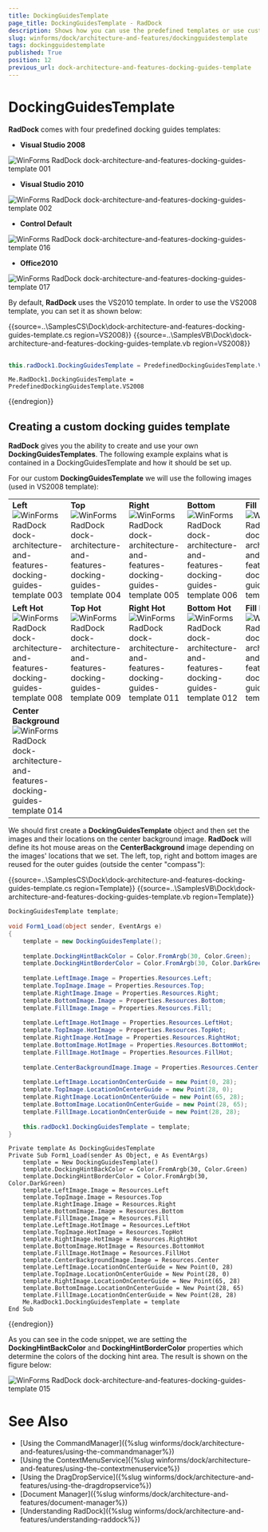 ```yaml
---
title: DockingGuidesTemplate
page_title: DockingGuidesTemplate - RadDock
description: Shows how you can use the predefined templates or use custom ones.
slug: winforms/dock/architecture-and-features/dockingguidestemplate
tags: dockingguidestemplate
published: True
position: 12
previous_url: dock-architecture-and-features-docking-guides-template
---
```


# DockingGuidesTemplate
 
__RadDock__ comes with four predefined docking guides templates:

* __Visual Studio 2008__ 

![WinForms RadDock dock-architecture-and-features-docking-guides-template 001](images/dock-architecture-and-features-docking-guides-template001.png)

* __Visual Studio 2010__ 

![WinForms RadDock dock-architecture-and-features-docking-guides-template 002](images/dock-architecture-and-features-docking-guides-template002.png)

* __Control Default__

![WinForms RadDock dock-architecture-and-features-docking-guides-template 016](images/dock-architecture-and-features-docking-guides-template016.png)

* __Office2010__

![WinForms RadDock dock-architecture-and-features-docking-guides-template 017](images/dock-architecture-and-features-docking-guides-template017.png)

By default, __RadDock__ uses the VS2010 template. In order to use the VS2008 template, you can set it as shown below: 

{{source=..\SamplesCS\Dock\dock-architecture-and-features-docking-guides-template.cs region=VS2008}} 
{{source=..\SamplesVB\Dock\dock-architecture-and-features-docking-guides-template.vb region=VS2008}} 

````C#
            
this.radDock1.DockingGuidesTemplate = PredefinedDockingGuidesTemplate.VS2008;

````
````VB.NET
Me.RadDock1.DockingGuidesTemplate = PredefinedDockingGuidesTemplate.VS2008

````

{{endregion}} 
 
## Creating a custom docking guides template

__RadDock__ gives you the ability to create and use your own __DockingGuidesTemplates__. The following example explains what is contained in a DockingGuidesTemplate and how it should be set up.
          
For our custom **DockingGuidesTemplate** we will use the following images (used in VS2008 template): 

||||||
|----|----|----|----|----|
| __Left__ ![WinForms RadDock dock-architecture-and-features-docking-guides-template 003](images/dock-architecture-and-features-docking-guides-template003.png)| __Top__ ![WinForms RadDock dock-architecture-and-features-docking-guides-template 004](images/dock-architecture-and-features-docking-guides-template004.png)| __Right__ ![WinForms RadDock dock-architecture-and-features-docking-guides-template 005](images/dock-architecture-and-features-docking-guides-template005.png)| __Bottom__ ![WinForms RadDock dock-architecture-and-features-docking-guides-template 006](images/dock-architecture-and-features-docking-guides-template006.png)| __Fill__ ![WinForms RadDock dock-architecture-and-features-docking-guides-template 007](images/dock-architecture-and-features-docking-guides-template007.png)|
| __Left Hot__ ![WinForms RadDock dock-architecture-and-features-docking-guides-template 008](images/dock-architecture-and-features-docking-guides-template008.png)| __Top Hot__ ![WinForms RadDock dock-architecture-and-features-docking-guides-template 009](images/dock-architecture-and-features-docking-guides-template009.png)| __Right Hot__ ![WinForms RadDock dock-architecture-and-features-docking-guides-template 011](images/dock-architecture-and-features-docking-guides-template011.png)| __Bottom Hot__ ![WinForms RadDock dock-architecture-and-features-docking-guides-template 012](images/dock-architecture-and-features-docking-guides-template012.png)| __Fill Hot__ ![WinForms RadDock dock-architecture-and-features-docking-guides-template 013](images/dock-architecture-and-features-docking-guides-template013.png)|
| __Center Background__ ![WinForms RadDock dock-architecture-and-features-docking-guides-template 014](images/dock-architecture-and-features-docking-guides-template014.png)|||||

We should first create a **DockingGuidesTemplate** object and then set the images and their locations on the center background image. **RadDock** will define its hot mouse areas on the **CenterBackground** image depending on the images' locations that we set. The left, top, right and bottom images are reused for the outer guides (outside the center "compass"): 

{{source=..\SamplesCS\Dock\dock-architecture-and-features-docking-guides-template.cs region=Template}} 
{{source=..\SamplesVB\Dock\dock-architecture-and-features-docking-guides-template.vb region=Template}} 

````C#
DockingGuidesTemplate template;
       
void Form1_Load(object sender, EventArgs e)
{
    template = new DockingGuidesTemplate();
     
    template.DockingHintBackColor = Color.FromArgb(30, Color.Green);
    template.DockingHintBorderColor = Color.FromArgb(30, Color.DarkGreen);
    
    template.LeftImage.Image = Properties.Resources.Left;
    template.TopImage.Image = Properties.Resources.Top;
    template.RightImage.Image = Properties.Resources.Right;
    template.BottomImage.Image = Properties.Resources.Bottom;
    template.FillImage.Image = Properties.Resources.Fill;
    
    template.LeftImage.HotImage = Properties.Resources.LeftHot;
    template.TopImage.HotImage = Properties.Resources.TopHot;
    template.RightImage.HotImage = Properties.Resources.RightHot;
    template.BottomImage.HotImage = Properties.Resources.BottomHot;
    template.FillImage.HotImage = Properties.Resources.FillHot;
    
    template.CenterBackgroundImage.Image = Properties.Resources.Center;
    
    template.LeftImage.LocationOnCenterGuide = new Point(0, 28);
    template.TopImage.LocationOnCenterGuide = new Point(28, 0);
    template.RightImage.LocationOnCenterGuide = new Point(65, 28);
    template.BottomImage.LocationOnCenterGuide = new Point(28, 65);
    template.FillImage.LocationOnCenterGuide = new Point(28, 28);
        
    this.radDock1.DockingGuidesTemplate = template;
}

````
````VB.NET
Private template As DockingGuidesTemplate
Private Sub Form1_Load(sender As Object, e As EventArgs)
    template = New DockingGuidesTemplate()
    template.DockingHintBackColor = Color.FromArgb(30, Color.Green)
    template.DockingHintBorderColor = Color.FromArgb(30, Color.DarkGreen)
    template.LeftImage.Image = Resources.Left
    template.TopImage.Image = Resources.Top
    template.RightImage.Image = Resources.Right
    template.BottomImage.Image = Resources.Bottom
    template.FillImage.Image = Resources.Fill
    template.LeftImage.HotImage = Resources.LeftHot
    template.TopImage.HotImage = Resources.TopHot
    template.RightImage.HotImage = Resources.RightHot
    template.BottomImage.HotImage = Resources.BottomHot
    template.FillImage.HotImage = Resources.FillHot
    template.CenterBackgroundImage.Image = Resources.Center
    template.LeftImage.LocationOnCenterGuide = New Point(0, 28)
    template.TopImage.LocationOnCenterGuide = New Point(28, 0)
    template.RightImage.LocationOnCenterGuide = New Point(65, 28)
    template.BottomImage.LocationOnCenterGuide = New Point(28, 65)
    template.FillImage.LocationOnCenterGuide = New Point(28, 28)
    Me.RadDock1.DockingGuidesTemplate = template
End Sub

````

{{endregion}}  

As you can see in the code snippet, we are setting the __DockingHintBackColor__ and __DockingHintBorderColor__ properties which determine the colors of the docking hint area. The result is shown on the figure below:

![WinForms RadDock dock-architecture-and-features-docking-guides-template 015](images/dock-architecture-and-features-docking-guides-template015.png)

# See Also

* [Using the CommandManager]({%slug winforms/dock/architecture-and-features/using-the-commandmanager%})     
* [Using the ContextMenuService]({%slug winforms/dock/architecture-and-features/using-the-contextmenuservice%})
* [Using the DragDropService]({%slug winforms/dock/architecture-and-features/using-the-dragdropservice%}) 
* [Document Manager]({%slug winforms/dock/architecture-and-features/document-manager%})   
* [Understanding RadDock]({%slug winforms/dock/architecture-and-features/understanding-raddock%})
